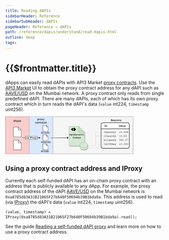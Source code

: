 ```yaml
---
title: Reading dAPIs
sidebarHeader: Reference
sidebarSubHeader: dAPIs
pageHeader: Reference → dAPIs
path: /reference/dapis/understand/read-dapis.html
outline: deep
tags:
---
```


<PageHeader/>

<SearchHighlight/>

<FlexStartTag/>

# {{$frontmatter.title}}

dApps can easily read dAPIs with API3 Market
[proxy contracts](/reference/dapis/understand/proxy-contracts.md). Use the
[API3 Market<ExternalLinkImage/>](https://market.api3.org) UI to obtain the
proxy contract address for any dAPI such as
[AAVE/USD<ExternalLinkImage/>](https://market.api3.org/dapis/polygon-testnet/AAVE-USD)
on the Mumbai network. A proxy contract only reads from single predefined dAPI.
There are many dAPIs, each of which has its own proxy contract which in turn
reads the dAPI's data (`value` int224, `timestamp` uint256).

<img src="../assets/images/proxy.png" style="width:80%;">

## Using a proxy contract address and IProxy

Currently each self-funded dAPI has an on-chain proxy contract with an address
that is publicly available to any dApp. For example, the proxy contract address
of the dAPI
[AAVE/USD<ExternalLinkImage/>](https://market.api3.org/dapis/polygon-testnet/AAVE-USD)
on the Mumbai network is `0xa8785d83A31B21065F27b640F50694b39B1bda9a`. This
address is used to read (via [IProxy](/reference/dapis/understand/iproxy.md))
the dAPI's data (`value` int224, `timestamp` uint256).

```solidity
(value, timestamp) = IProxy(0xa8785d83A31B21065F27b640F50694b39B1bda9a).read();
```

See the guide
[Reading a self-funded dAPI proxy](/guides/dapis/read-self-funded-dapi/) and
learn more on how to use a proxy contract address.

<FlexEndTag/>
